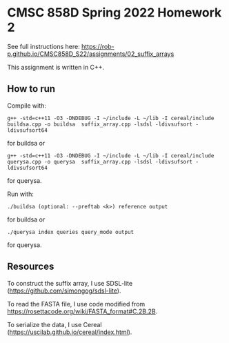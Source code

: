 # CMSC 858D Spring 2022 Homework 2

See full instructions here: https://rob-p.github.io/CMSC858D_S22/assignments/02_suffix_arrays

This assignment is written in C++.

## How to run

Compile with:
```
g++ -std=c++11 -O3 -DNDEBUG -I ~/include -L ~/lib -I cereal/include buildsa.cpp -o buildsa  suffix_array.cpp -lsdsl -ldivsufsort -ldivsufsort64 
```
for buildsa or 
```
g++ -std=c++11 -O3 -DNDEBUG -I ~/include -L ~/lib -I cereal/include querysa.cpp -o querysa  suffix_array.cpp -lsdsl -ldivsufsort -ldivsufsort64 
```
for querysa.

Run with:
```
./buildsa (optional: --preftab <k>) reference output
```
for buildsa or
```
./querysa index queries query_mode output
```
for querysa.

## Resources

To construct the suffix array, I use SDSL-lite (https://github.com/simongog/sdsl-lite).

To read the FASTA file, I use code modified from https://rosettacode.org/wiki/FASTA_format#C.2B.2B. 

To serialize the data, I use Cereal (https://uscilab.github.io/cereal/index.html).